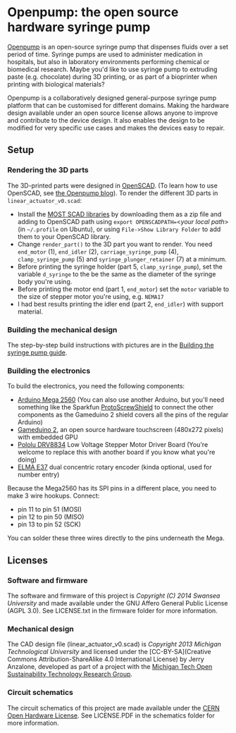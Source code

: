# Openpump: the open source hardware syringe pump

[Openpump](http://www.openpump.org) is an open-source syringe pump that dispenses fluids over a set period of time. Syringe pumps are used to administer medication in hospitals, but also in laboratory environments performing chemical or biomedical research. Maybe you'd like to use syringe pump to extruding paste (e.g. chocolate) during 3D printing, or as part of a bioprinter when printing with biological materials?

Openpump is a collaboratively designed general-purpose syringe pump platform that can be customised for different domains. Making the hardware design available under an open source license allows anyone to improve and contribute to the device design. It also enables the design to be modified for very specific use cases and makes the devices easy to repair.

## Setup

### Rendering the 3D parts
The 3D-printed parts were designed in [OpenSCAD](http://www.openscad.org/). (To learn how to use OpenSCAD, see [the Openpump blog](http://blog.openpump.org:8080/how-to-design-a-3d-printed-enclosure-for-your-product/)). To render the different 3D parts in `linear_actuator_v0.scad`:
* Install the [MOST SCAD libraries](https://github.com/mtu-most/most-scad-libraries) by downloading them as a zip file and adding to OpenSCAD path using `export OPENSCADPATH=`<*your local path*> (in `~/.profile` on Ubuntu), or using `File->Show Library Folder` to add them to your OpenSCAD library.
* Change `render_part()` to the 3D part you want to render. You need `end_motor` (1), `end_idler` (2), `carriage_syringe_pump` (4), `clamp_syringe_pump` (5) and `syringe_plunger_retainer` (7) at a minimum.
* Before printing the syringe holder (part 5, `clamp_syringe_pump`), set the variable `d_syringe` to the be the same as the diameter of the syringe body you're using.
* Before printing the motor end (part 1, `end_motor`) set the `motor` variable to the size of stepper motor you're using, e.g. `NEMA17`
* I had best results printing the idler end (part 2, `end_idler`) with support material.

### Building the mechanical design
The step-by-step build instructions with pictures are in the [Building the syringe pump guide](http://openpump.dozuki.com/c/Build_instructions).

### Building the electronics
To build the electronics, you need the following components:
* [Arduino Mega 2560](http://arduino.cc/en/Main/ArduinoBoardMega2560) (You can also use another Arduino, but you'll need something like the Sparkfun [ProtoScrewShield](https://www.sparkfun.com/products/9729) to connect the other components as the Gameduino 2 shield covers all the pins of the regular Arduino)
* [Gameduino 2](http://excamera.com/sphinx/gameduino2/), an open source hardware touchscreen (480x272 pixels) with embedded GPU
* [Pololu DRV8834](http://www.pololu.com/product/2134) Low Voltage Stepper Motor Driver Board (You're welcome to replace this with another board if you know what you're doing)
* [ELMA E37](http://www.leobodnar.com/shop/index.php?main_page=product_info&cPath=75&products_id=196) dual concentric rotary encoder (kinda optional, used for number entry)

Because the Mega2560 has its SPI pins in a different place, you need to make 3 wire hookups. Connect:
- pin 11 to pin 51 (MOSI)
- pin 12 to pin 50 (MISO)
- pin 13 to pin 52 (SCK)

You can solder these three wires directly to the pins underneath the Mega.


## Licenses

### Software and firmware
The software and firmware of this project is *Copyright (C) 2014 Swansea University* and made available under the GNU Affero General Public License (AGPL 3.0). See LICENSE.txt in the firmware folder for more information.

### Mechanical design
The CAD design file (linear_actuator_v0.scad) is *Copyright 2013 Michigan Technological University* and licensed under the [CC-BY-SA](Creative Commons Attribution-ShareAlike 4.0 International License) by Jerry Anzalone, developed as part of a project with the [Michigan Tech Open Sustainability Technology Research Group](http://www.appropedia.org/Category:MOST).

### Circuit schematics
The circuit schematics of this project are made available under the [CERN Open Hardware License](http://www.ohwr.org/projects/cernohl/wiki). See LICENSE.PDF in the schematics folder for more information.